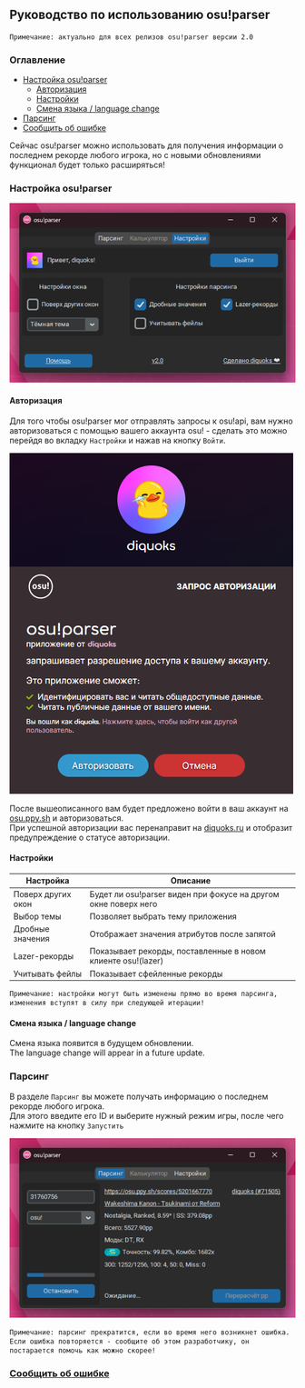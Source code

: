 ﻿## Руководство по использованию osu!parser

```
Примечание: актуально для всех релизов osu!parser версии 2.0
```

### Оглавление

- [Настройка osu!parser](#настройка-osuparser)
    - [Авторизация](#авторизация)
    - [Настройки](#настройки)
    - [Смена языка / language change](#смена-языка--language-change)
- [Парсинг](#парсинг)
- [Сообщить об ошибке](README.md)

Сейчас osu!parser можно использовать для получения информации о последнем рекорде любого игрока, но с новыми обновлениями функционал будет только расширяться!

### Настройка osu!parser

![настройки osu!parser](assets-markdown/settings-tab.png)

#### Авторизация

Для того чтобы osu!parser мог отправлять запросы к osu!api, вам нужно авторизоваться с помощью вашего аккаунта osu! - сделать это можно перейдя во вкладку `Настройки` и нажав на кнопку `Войти`.

![авторизация через OAuth](assets-markdown/oauth.png)

После вышеописанного вам будет предложено войти в ваш аккаунт на [osu.ppy.sh](https://osu.ppy.sh) и авторизоваться.  
При успешной авторизации вас перенаправит на [diquoks.ru](https://diquoks.ru) и отобразит предупреждение о статусе авторизации.

#### Настройки

| Настройка          | Описание                                                        |
|--------------------|-----------------------------------------------------------------|
| Поверх других окон | Будет ли osu!parser виден при фокусе на другом окне поверх него |
| Выбор темы         | Позволяет выбрать тему приложения                               |
| Дробные значения   | Отображает значения атрибутов после запятой                     |
| Lazer-рекорды      | Показывает рекорды, поставленные в новом клиенте osu!(lazer)    |
| Учитывать фейлы    | Показывает сфейленные рекорды                                   |

```
Примечание: настройки могут быть изменены прямо во время парсинга, изменения вступят в силу при следующей итерации!
```

#### Смена языка / language change

Смена языка появится в будущем обновлении.  
The language change will appear in a future update.

### Парсинг

В разделе `Парсинг` вы можете получать информацию о последнем рекорде любого игрока.  
Для этого введите его ID и выберите нужный режим игры, после чего нажмите на кнопку `Запустить`

![парсинг в osu!parser](assets-markdown/parsing-tab.png)

```
Примечание: парсинг прекратится, если во время него возникнет ошибка.
Если ошибка повторяется - сообщите об этом разработчику, он постарается помочь как можно скорее!
```

### [Сообщить об ошибке](README.md)
